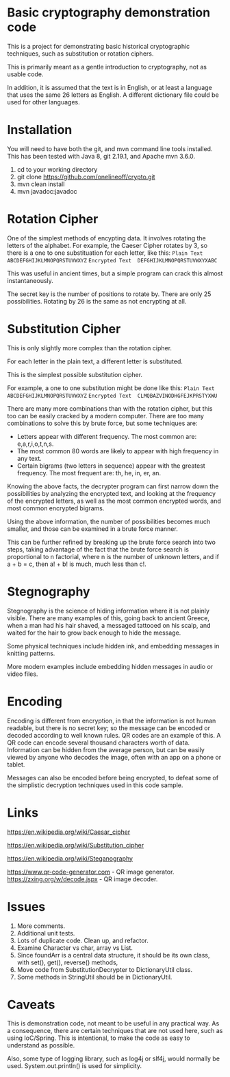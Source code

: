Basic cryptography demonstration code
===============================

This is a project for demonstrating basic historical cryptographic techniques, such as substitution or rotation ciphers.

This is primarily meant as a gentle introduction to cryptography, not as usable code.

In addition, it is assumed that the text is in English, or at least a language that uses the same 26 letters as English.  A different dictionary file could be used for other languages.

# Installation

You will need to have both the git, and mvn command line tools installed.  This has been tested with Java 8, git 2.19.1, and Apache mvn 3.6.0.

1. cd to your working directory
2. git clone https://github.com/onelineoff/crypto.git
3. mvn clean install
4. mvn javadoc:javadoc

# Rotation Cipher
One of the simplest methods of encypting data.  It involves rotating the letters of the alphabet.  For example, the Caeser Cipher rotates by 3, so there is a one to one substituation for each letter, like this:
`Plain Text      ABCDEFGHIJKLMNOPQRSTUVWXYZ`
`Encrypted Text  DEFGHIJKLMNOPQRSTUVWXYXABC`

This was useful in ancient times, but a simple program can crack this almost instantaneously.

The secret key is the number of positions to rotate by.  There are only 25 possibilities.  Rotating by 26 is the same as not encrypting at all.

# Substitution Cipher
This is only slightly more complex than the rotation cipher.

For each letter in the plain text, a different letter is substituted.

This is the simplest possible substitution cipher.

For example, a one to one substitution might be done like this:
`Plain Text      ABCDEFGHIJKLMNOPQRSTUVWXYZ`
`Encrypted Text  CLMQBAZVINODHGFEJKPRSTYXWU`

There are many more combinations than with the rotation cipher, but this too can be easily cracked by a modern computer. There are too many combinations to solve this by brute force, but some techniques are:
* Letters appear with different frequency.  The most common are: e,a,r,i,o,t,n,s.
* The most common 80 words are likely to appear with high frequency in any text.
* Certain bigrams (two letters in sequence) appear with the greatest frequency.  The most frequent are: th, he, in, er, an.

Knowing the above facts, the decrypter program can first narrow down the possibilities by analyzing the encrypted text, and looking at the frequency of the encrypted letters, as well as the most common encrypted words, and most common encrypted bigrams.

Using the above information, the number of possibilities becomes much smaller, and those can be examined in a brute force manner.

This can be further refined by breaking up the brute force search into two steps, taking advantage of the fact that the brute force search is proportional to n factorial, where n is the number of unknown letters, and if a + b = c, then a! + b! is much, much less than c!.



# Stegnography

Stegnography is the science of hiding information where it is not plainly visible.  There are many examples of this, going back to ancient Greece, when a man had his hair shaved, a messaged tattooed on his scalp,  and waited for the hair to grow back enough to hide the message.



Some physical techniques include hidden ink, and embedding messages in knitting patterns.

More modern examples include embedding hidden messages in audio or video files.



# Encoding

Encoding is different from encryption, in that the information is not human readable, but there is no secret key; so the message can be encoded or decoded according to well known rules.  QR codes are an example of this.  A QR code can encode several thousand characters worth of data. Information can be hidden from the average person, but can be easily viewed by anyone who decodes the image, often with an app on a phone or tablet.



Messages can also be encoded before being encrypted, to defeat some of the simplistic decryption techniques used in this code sample.

# Links

https://en.wikipedia.org/wiki/Caesar_cipher

https://en.wikipedia.org/wiki/Substitution_cipher

https://en.wikipedia.org/wiki/Steganography

https://www.qr-code-generator.com - QR image generator.
https://zxing.org/w/decode.jspx -  QR image decoder.

# Issues
1. More comments.  
4. Additional unit tests.
5. Lots of duplicate code. Clean up, and refactor.
6. Examine Character vs char, array vs List.
7. Since foundArr is a central data structure, it should be its own class, with set(), get(), reverse()  methods,
8. Move code from SubstitutionDecrypter to DictionaryUtil class.
10. Some methods in StringUtil should be in DictionaryUtil.

# Caveats

This is demonstration code, not meant to be useful in any practical way.  As a consequence, there are certain techniques that are not used here, such as using IoC/Spring.  This is intentional, to make the code as  easy to understand as possible.

Also, some type of logging library, such as log4j or slf4j, would normally be used.  System.out.println() is used for simplicity.

